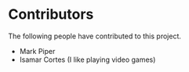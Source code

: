 # Contributors

The following people have contributed to this project.

* Mark Piper
* Isamar Cortes (I like playing video games)
